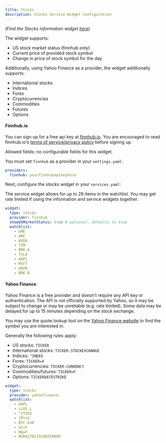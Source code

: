 ```yaml
---
title: Stocks
description: Stocks Service Widget Configuration
---
```


_(Find the Stocks information widget [here](../info/stocks.md))_

The widget supports:

- US stock market status (finnhub only)
- Current price of provided stock symbol
- Change in price of stock symbol for the day

Additionally, using Yahoo Finance as a provider, the widget additionally supports:

- International stocks
- Indices
- Forex
- Cryptocurrencies
- Commodities
- Futures
- Options


#### Finnhub.io

You can sign up for a free api key at [finnhub.io](https://finnhub.io).
You are encouraged to read finnhub.io's
[terms of service/privacy policy](https://finnhub.io/terms-of-service) before
signing up.

Allowed fields: no configurable fields for this widget.

You must set `finnhub` as a provider in your `settings.yaml`:

```yaml
providers:
  finnhub: yourfinnhubapikeyhere
```

Next, configure the stocks widget in your `services.yaml`:

The service widget allows for up to 28 items in the watchlist. You may get rate
limited if using the information and service widgets together.

```yaml
widget:
  type: stocks
  provider: finnhub
  showUSMarketStatus: true # optional, defaults to true
  watchlist:
    - GME
    - AMC
    - NVDA
    - TSM
    - BRK.A
    - TSLA
    - AAPL
    - MSFT
    - AMZN
    - BRK.B
```

#### Yahoo Finance
Yahoo Finance is a free provider and doesn't require any API key or authentication.
The API is not officially supported by Yahoo, so it may be subject to change or may be unreliable (e.g. rate limited).
Some data may be delayed for up to 15 minutes depending on the stock exchange.

You may use the quote lookup tool on the [Yahoo Finance website](https://finance.yahoo.com/) to find the symbol you are interested in.

Generally the following rules apply:
 - US stocks: `TICKER`
 - International stocks: `TICKER.STOCKEXCHANGE`
 - Indices: `^INDEX`
 - Forex: `TICKER=X`
 - Cryptocurrencies: `TICKER-CURRENCY`
 - Commodities/futures: `TICKER=F`
 - Options: `TICKERDATESTRIKE`

```yaml
widget:
  type: stocks
  provider: yahoofinance
  watchlist:
	- AAPL
	- LLOY.L
	- ^STOXX
	- JPY=X
	- BTC-EUR
	- GC=F
	- NQ=F
	- NVDA270115C00250000
```
